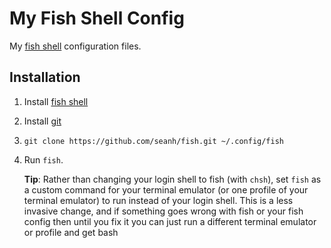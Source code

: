 My Fish Shell Config
====================

My [fish shell](https://fishshell.com/) configuration files.

Installation
------------

1. Install [fish shell](https://fishshell.com/)

2. Install [git](https://git-scm.com/)

3. `git clone https://github.com/seanh/fish.git ~/.config/fish`

4. Run `fish`.

   **Tip**: Rather than changing your login shell to fish (with `chsh`), set
   `fish` as a custom command for your terminal emulator (or one profile of
   your terminal emulator) to run instead of your login shell. This is a less
   invasive change, and if something goes wrong with fish or your fish config
   then until you fix it you can just run a different terminal emulator or
   profile and get bash

